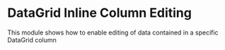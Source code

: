 # DataGrid Inline Column Editing

This module shows how to enable editing of data contained in a specific DataGrid column

